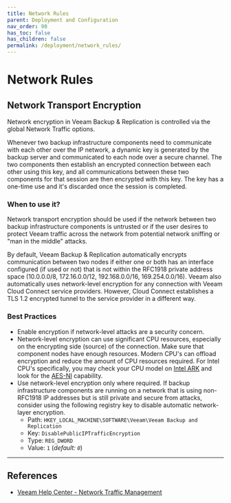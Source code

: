 ```yaml
---
title: Network Rules
parent: Deployment and Configuration
nav_order: 90
has_toc: false
has_children: false
permalink: /deployment/network_rules/
---
```


# Network Rules

## Network Transport Encryption

Network encryption in Veeam Backup & Replication is controlled via the global Network Traffic options.

Whenever two backup infrastructure components need to communicate with each other over the IP
network, a dynamic key is generated by the backup server and communicated to each node over a
secure channel. The two components then establish an encrypted connection between each other using
this key, and all communications between these two components for that session are then encrypted
with this key. The key has a one-time use and it's discarded once the session is completed.

### When to use it?

Network transport encryption should be used if the network between two backup infrastructure
components is untrusted or if the user desires to protect Veeam traffic across the network from
potential network sniffing or "man in the middle" attacks.

By default, Veeam Backup & Replication automatically encrypts communication between two nodes if
either one or both has an interface configured (if used or not) that is not within the RFC1918
private address space (10.0.0.0/8, 172.16.0.0/12, 192.168.0.0/16, 169.254.0.0/16). Veeam also
automatically uses network-level encryption for any connection with Veeam Cloud Connect service
providers. However, Cloud Connect establishes a TLS 1.2 encrypted tunnel to the service provider
in a different way.

### Best Practices

- Enable encryption if network-level attacks are a security concern.
- Network-level encryption can use significant CPU resources, especially on the encrypting side
  (source) of the connection. Make sure that component nodes have enough resources. Modern CPU's can
  offload encryption and reduce the amount of CPU resources required. For Intel CPU's specifically,
  you may check your CPU model on [Intel ARK](https://ark.intel.com) and look for the
  [AES-NI](https://en.wikipedia.org/wiki/AES_instruction_set) capability.
- Use network-level encryption only where required. If backup infrastructure components are running
  on a network that is using non-RFC1918 IP addresses but is still private and secure from attacks,
  consider using the following registry key to disable automatic network-layer encryption.
  - Path: `HKEY_LOCAL_MACHINE\SOFTWARE\Veeam\Veeam Backup and Replication`
  - Key: `DisablePublicIPTrafficEncryption`
  - Type: `REG_DWORD`
  - Value: `1` (_default: `0`_)

---

## References
- [Veeam Help Center - Network Traffic Management](https://helpcenter.veeam.com/docs/backup/vsphere/managing_network_traffic.html)
